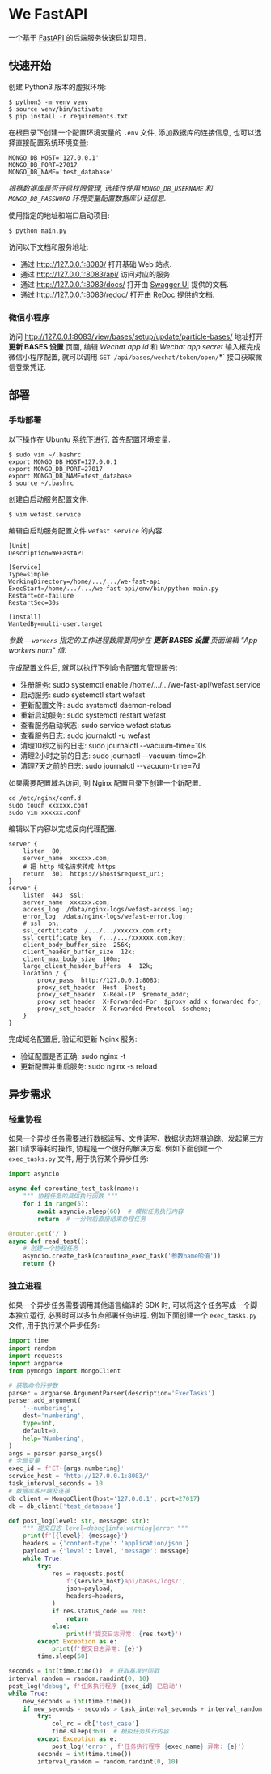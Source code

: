 # We FastAPI

一个基于 [FastAPI](https://fastapi.tiangolo.com/) 的后端服务快速启动项目.

## 快速开始

创建 Python3 版本的虚拟环境:

```shell
$ python3 -m venv venv
$ source venv/bin/activate
$ pip install -r requirements.txt
```

在根目录下创建一个配置环境变量的 `.env` 文件, 添加数据库的连接信息, 也可以选择直接配置系统环境变量:

```shell
MONGO_DB_HOST='127.0.0.1'
MONGO_DB_PORT=27017
MONGO_DB_NAME='test_database'
```

*根据数据库是否开启权限管理, 选择性使用 `MONGO_DB_USERNAME` 和 `MONGO_DB_PASSWORD` 环境变量配置数据库认证信息.*

使用指定的地址和端口启动项目:

```shell
$ python main.py
```

访问以下文档和服务地址:

- 通过 http://127.0.0.1:8083/ 打开基础 Web 站点.
- 通过 http://127.0.0.1:8083/api/ 访问对应的服务.
- 通过 http://127.0.0.1:8083/docs/ 打开由 [Swagger UI](https://github.com/swagger-api/swagger-ui) 提供的文档.
- 通过 http://127.0.0.1:8083/redoc/ 打开由 [ReDoc](https://github.com/Rebilly/ReDoc) 提供的文档.

### 微信小程序

访问 http://127.0.0.1:8083/view/bases/setup/update/particle-bases/ 地址打开 **更新 BASES 设置** 页面, 编辑 *Wechat app id* 和 *Wechat app secret* 输入框完成微信小程序配置, 就可以调用 `GET /api/bases/wechat/token/open/`*` 接口获取微信登录凭证.

## 部署

### 手动部署

以下操作在 Ubuntu 系统下进行, 首先配置环境变量.

```shell
$ sudo vim ~/.bashrc
export MONGO_DB_HOST=127.0.0.1
export MONGO_DB_PORT=27017
export MONGO_DB_NAME=test_database
$ source ~/.bashrc
```

创建自启动服务配置文件.

```shell
$ vim wefast.service
```

编辑自启动服务配置文件 `wefast.service` 的内容.

```shell
[Unit]
Description=WeFastAPI

[Service]
Type=simple
WorkingDirectory=/home/.../.../we-fast-api
ExecStart=/home/.../.../we-fast-api/env/bin/python main.py
Restart=on-failure
RestartSec=30s

[Install]
WantedBy=multi-user.target
```

*参数 `--workers` 指定的工作进程数需要同步在 **更新 BASES 设置** 页面编辑 "App workers num" 值.*

完成配置文件后, 就可以执行下列命令配置和管理服务:

- 注册服务: sudo systemctl enable /home/.../.../we-fast-api/wefast.service
- 启动服务: sudo systemctl start wefast
- 更新配置文件: sudo systemctl daemon-reload
- 重新启动服务: sudo systemctl restart wefast
- 查看服务启动状态: sudo service wefast status
- 查看服务日志: sudo journalctl -u wefast
- 清理10秒之前的日志: sudo journalctl --vacuum-time=10s
- 清理2小时之前的日志: sudo journactl --vacuum-time=2h
- 清理7天之前的日志: sudo journalctl --vacuum-time=7d

如果需要配置域名访问, 到 Nginx 配置目录下创建一个新配置.

```shell
cd /etc/nginx/conf.d
sudo touch xxxxxx.conf
sudo vim xxxxxx.conf
```

编辑以下内容以完成反向代理配置.

```shell
server {
    listen  80;
    server_name  xxxxxx.com;
    # 把 http 域名请求转成 https
    return  301  https://$host$request_uri;
}
server {
    listen  443  ssl;
    server_name  xxxxxx.com;
    access_log  /data/nginx-logs/wefast-access.log;
    error_log  /data/nginx-logs/wefast-error.log;
    # ssl  on;
    ssl_certificate  /.../.../xxxxxx.com.crt;
    ssl_certificate_key  /.../.../xxxxxx.com.key;
    client_body_buffer_size  256K;
    client_header_buffer_size  12k;
    client_max_body_size  100m;
    large_client_header_buffers  4  12k;
    location / {
        proxy_pass  http://127.0.0.1:8083;
        proxy_set_header  Host  $host;
        proxy_set_header  X-Real-IP  $remote_addr;
        proxy_set_header  X-Forwarded-For  $proxy_add_x_forwarded_for;
        proxy_set_header  X-Forwarded-Protocol  $scheme;
    }
}
```

完成域名配置后, 验证和更新 Nginx 服务:

- 验证配置是否正确: sudo nginx -t
- 更新配置并重启服务: sudo nginx -s reload

## 异步需求

### 轻量协程

如果一个异步任务需要进行数据读写、文件读写、数据状态短期追踪、发起第三方接口请求等耗时操作, 协程是一个很好的解决方案. 例如下面创建一个 `exec_tasks.py` 文件, 用于执行某个异步任务:

```python
import asyncio

async def coroutine_test_task(name):
    """ 协程任务的具体执行函数 """
    for i in range(5):
        await asyncio.sleep(60)  # 模拟任务执行内容
        return  # 一分钟后直接结束协程任务

@router.get('/')
async def read_test():
    # 创建一个协程任务
    asyncio.create_task(coroutine_exec_task('参数name的值'))
    return {}
```

### 独立进程

如果一个异步任务需要调用其他语言编译的 SDK 时, 可以将这个任务写成一个脚本独立运行, 必要时可以多节点部署任务进程. 例如下面创建一个 `exec_tasks.py` 文件, 用于执行某个异步任务:

```python
import time
import random
import requests
import argparse
from pymongo import MongoClient

# 获取命令行参数
parser = argparse.ArgumentParser(description='ExecTasks')
parser.add_argument(
    '--numbering',
    dest='numbering',
    type=int,
    default=0,
    help='Numbering',
)
args = parser.parse_args()
# 全局变量
exec_id = f'ET-{args.numbering}'
service_host = 'http://127.0.0.1:8083/'
task_interval_seconds = 10
# 数据库客户端及连接
db_client = MongoClient(host='127.0.0.1', port=27017)
db = db_client['test_database']

def post_log(level: str, message: str):
    """ 提交日志 level=debug|info|warning|error """
    print(f'[{level}] {message}')
    headers = {'content-type': 'application/json'}
    payload = {'level': level, 'message': message}
    while True:
        try:
            res = requests.post(
                f'{service_host}api/bases/logs/',
                json=payload,
                headers=headers,
            )
            if res.status_code == 200:
                return
            else:
                print(f'提交日志异常: {res.text}')
        except Exception as e:
            print(f'提交日志异常: {e}')
        time.sleep(60)

seconds = int(time.time())  # 获取基准时间戳
interval_random = random.randint(0, 10)
post_log('debug', f'任务执行程序 {exec_id} 已启动')
while True:
    new_seconds = int(time.time())
    if new_seconds - seconds > task_interval_seconds + interval_random:
        try:
            col_rc = db['test_case']
            time.sleep(360)  # 模拟任务执行内容
        except Exception as e:
            post_log('error', f'任务执行程序 {exec_name} 异常: {e}')
        seconds = int(time.time())
        interval_random = random.randint(0, 10)
```
